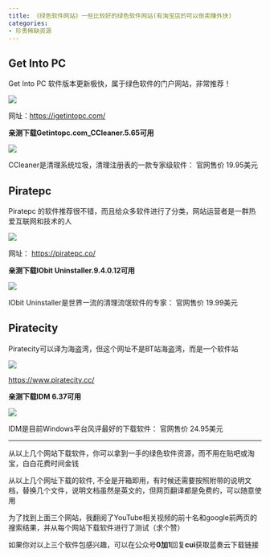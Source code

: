 ```yaml
---
title: 《绿色软件网站》一些比较好的绿色软件网站(有淘宝店的可以倒卖赚外快)
categories:
- 珍贵稀缺资源
---
```


## Get Into PC

Get Into PC 软件版本更新极快，属于绿色软件的门户网站，非常推荐！ 

![](https://v2fy.com/asset/soft-000009-find-crack/001.png)


网址：https://igetintopc.com/  

**亲测下载Getintopc.com_CCleaner.5.65可用**

![](https://v2fy.com/asset/soft-000009-find-crack/0011.png)

CCleaner是清理系统垃圾，清理注册表的一款专家级软件： 官网售价 19.95美元

##  Piratepc

Piratepc 的软件推荐很不错，而且给众多软件进行了分类，网站运营者是一群热爱互联网和技术的人

![](https://v2fy.com/asset/soft-000009-find-crack/002.png)

网址： https://piratepc.co/ 



**亲测下载IObit Uninstaller.9.4.0.12可用**


![](https://v2fy.com/asset/soft-000009-find-crack/0022.png)

IObit Uninstaller是世界一流的清理流氓软件的专家： 官网售价 19.99美元




## Piratecity

Piratecity可以译为海盗湾，但这个网址不是BT站海盗湾，而是一个软件站

![](https://v2fy.com/asset/soft-000009-find-crack/003.png)


https://www.piratecity.cc/




**亲测下载IDM 6.37可用**



![](https://v2fy.com/asset/soft-000009-find-crack/0033.png)


IDM是目前Windows平台风评最好的下载软件： 官网售价 24.95美元

---

从以上几个网站下载软件，你可以拿到一手的绿色软件资源，而不用在贴吧或淘宝，白白花费时间金钱

从以上几个网址下载的软件, 不全是开箱即用，有时候还需要按照附带的说明文档，替换几个文件，说明文档虽然是英文的，但网页翻译都是免费的，可以随意使用

为了找到上面三个网站，我翻阅了YouTube相关视频的前十名和google前两页的搜索结果，并从每个网站下载软件进行了测试（求个赞）

如果你对以上三个软件包感兴趣，可以在公众号**0加1**回复**cui**获取蓝奏云下载链接




